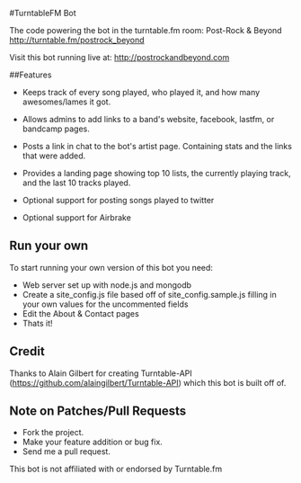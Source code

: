 #TurntableFM Bot

The code powering the bot in the turntable.fm room: Post-Rock & Beyond
http://turntable.fm/postrock_beyond

Visit this bot running live at: http://postrockandbeyond.com

##Features

* Keeps track of every song played, who played it, and how many
  awesomes/lames it got.
* Allows admins to add links to a band's website, facebook, lastfm,
  or bandcamp pages.
* Posts a link in chat to the bot's artist page. Containing stats and
  the links that were added.
* Provides a landing page showing top 10 lists, the currently playing
  track, and the last 10 tracks played.

* Optional support for posting songs played to twitter
* Optional support for Airbrake

## Run your own
To start running your own version of this bot you need:

* Web server set up with node.js and mongodb
* Create a site_config.js file based off of site_config.sample.js
  filling in your own values for the uncommented fields
* Edit the About & Contact pages
* Thats it!


## Credit
Thanks to Alain Gilbert for creating Turntable-API
(https://github.com/alaingilbert/Turntable-API) which this bot is built
off of.

## Note on Patches/Pull Requests

* Fork the project.
* Make your feature addition or bug fix.
* Send me a pull request.

This bot is not affiliated with or endorsed by Turntable.fm
